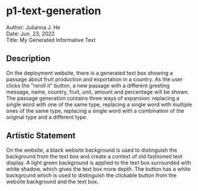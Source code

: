 # p1-text-generation
Author: Julianna J. He <br />
Date: Jun. 23, 2022 <br />
Title: My Generated Informative Text
## Description
On the deployment website, there is a generated text box showing a passage about fruit production and exportation in a country. As the user clicks the "reroll it" button, a new passage with a different greeting message, name, country, fruit, unit, amount and percentage will be shown. The passage generation contains three ways of expansion: replacing a single word with one of the same type, replacing a single word with multiple ones of the same type, replacing a single word with a combination of the original type and a different type.
## Artistic Statement
On the website, a black website background is used to distinguish the background from the text box and create a context of old fashioned text display. A light green background is applied to the text box surrounded with white shadow, which gives the text box more depth. The button has a white background which is used to distinguish the clickable button from the website background and the text box.
 
